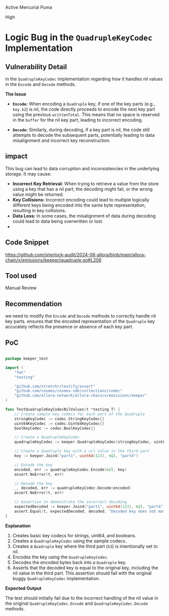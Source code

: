 Active Mercurial Puma

High

# Logic Bug in the `QuadrupleKeyCodec` Implementation

## Vulnerability Detail

 in the `QuadrupleKeyCodec` implementation regarding how it handles nil values in the `Encode` and `Decode` methods.

**The Issue**

- **`Encode`:** When encoding a `Quadruple` key, if one of the key parts (e.g., `key.k2`) is nil, the code directly proceeds to encode the next key part using the previous `writtenTotal`. This means that no space is reserved in the `buffer` for the nil key part, leading to incorrect encoding.
    
- **`Decode`:** Similarly, during decoding, if a key part is nil, the code still attempts to decode the subsequent parts, potentially leading to data misalignment and incorrect key reconstruction.
    

## impact

This bug can lead to data corruption and inconsistencies in the underlying storage. It may cause:

- **Incorrect Key Retrieval:** When trying to retrieve a value from the store using a key that has a nil part, the decoding might fail, or the wrong value might be returned.
- **Key Collisions:** Incorrect encoding could lead to multiple logically different keys being encoded into the same byte representation, resulting in key collisions.
- **Data Loss:** In some cases, the misalignment of data during decoding could lead to data being overwritten or lost.
- 
## Code Snippet

https://github.com/sherlock-audit/2024-06-allora/blob/main/allora-chain/x/emissions/keeper/quadruple.go#L206

## Tool used

Manual Review

## Recommendation

we need to modify the `Encode` and `Decode` methods to correctly handle nil key parts. 
ensures that the encoded representation of the `Quadruple` key accurately reflects the presence or absence of each key part.


## PoC

```Go

package keeper_test

import (
	"fmt"
	"testing"

	"github.com/stretchr/testify/assert"
	"github.com/cosmos/cosmos-sdk/collections/codec"
	"github.com/allora-network/allora-chain/x/emissions/keeper"
)

func TestQuadrupleKeyCodecNilValues(t *testing.T) {
    // Create sample key codecs for each part of the Quadruple
    stringKeyCodec := codec.StringKeyCodec{}
    uint64KeyCodec := codec.Uint64KeyCodec{}
    boolKeyCodec := codec.BoolKeyCodec{}

    // Create a QuadrupleKeyCodec
    quadrupleKeyCodec := keeper.QuadrupleKeyCodec(stringKeyCodec, uint64KeyCodec, boolKeyCodec, stringKeyCodec) // Note the nil value for k3

    // Create a Quadruple key with a nil value in the third part
    key := keeper.Join4("part1", uint64(123), nil, "part4") 

    // Encode the key
    encoded, err := quadrupleKeyCodec.Encode(nil, key)
    assert.NoError(t, err)

    // Decode the key
    _, decoded, err := quadrupleKeyCodec.Decode(encoded)
    assert.NoError(t, err)

    // Assertion to demonstrate the incorrect decoding
    expectedDecoded := keeper.Join4("part1", uint64(123), nil, "part4") // The third part should still be nil
    assert.Equal(t, expectedDecoded, decoded, "Decoded key does not match the original key") 
}

```

**Explanation**

1. Creates basic key codecs for strings, uint64, and booleans.
2. Creates a `QuadrupleKeyCodec` using the sample codecs.
3. Creates a `Quadruple` key where the third part (`k3`) is intentionally set to nil.
4. Encodes the key using the `QuadrupleKeyCodec`.
5. Decodes the encoded bytes back into a `Quadruple` key.
6.  Asserts that the decoded key is equal to the original key, including the nil value in the third part. This assertion should fail with the original buggy `QuadrupleKeyCodec` implementation.

**Expected Output**

The test should initially fail due to the incorrect handling of the nil value in the original `QuadrupleKeyCodec.Encode` and `QuadrupleKeyCodec.Decode` methods. 